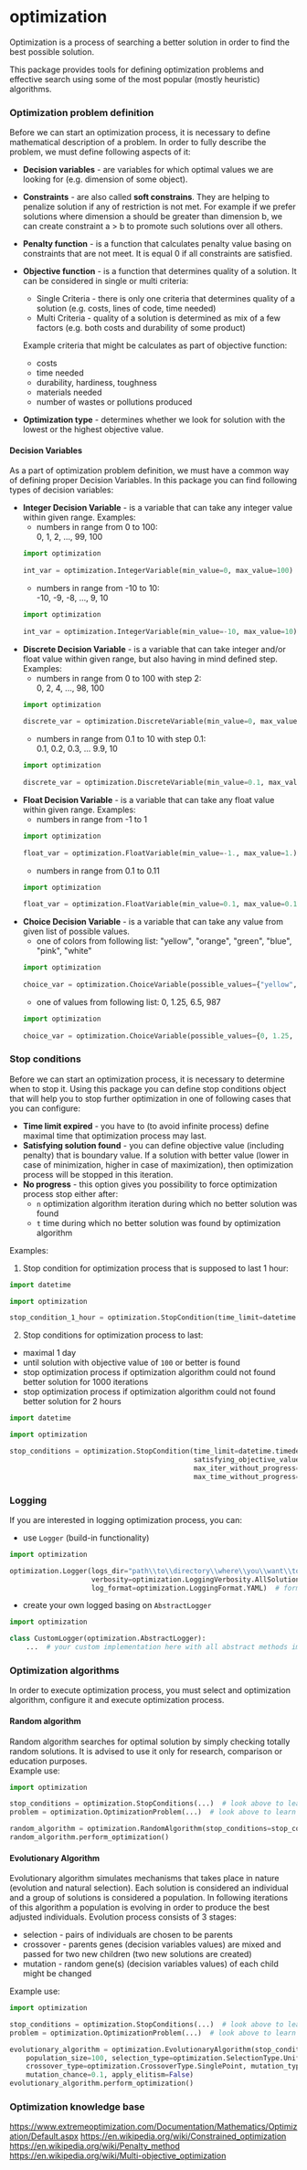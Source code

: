# optimization
Optimization is a process of searching a better solution in order to find the best possible solution.

This package provides tools for defining optimization problems and effective search using some of the most popular 
(mostly heuristic) algorithms.


### Optimization problem definition
Before we can start an optimization process, it is necessary to define mathematical description of a problem.
In order to fully describe the problem, we must define following aspects of it:
- **Decision variables** - are variables for which optimal values we are looking for (e.g. dimension of some object).
- **Constraints** - are also called **soft constrains**. They are helping to penalize solution if any of restriction 
is not met. For example if we prefer solutions where dimension a should be greater than dimension b, we can create 
constraint a > b to promote such solutions over all others.
- **Penalty function** - is a function that calculates penalty value basing on constraints that are not meet. 
It is equal 0 if all constraints are satisfied.
- **Objective function** - is a function that determines quality of a solution. It can be considered in single or multi 
criteria:
    - Single Criteria - there is only one criteria that determines quality of a solution (e.g. costs, lines of code, 
    time needed)
    - Multi Criteria - quality of a solution is determined as mix of a few factors (e.g. both costs and durability 
    of some product) 
     
    Example criteria that might be calculates as part of objective function:
    - costs
    - time needed
    - durability, hardiness, toughness
    - materials needed
    - number of wastes or pollutions produced
- **Optimization type** - determines whether we look for solution with the lowest or the highest objective value.


#### Decision Variables
As a part of optimization problem definition, we must have a common way of defining proper Decision Variables. 
In this package you can find following types of decision variables:

- **Integer Decision Variable** - is a variable that can take any integer value within given range. Examples:
    - numbers in range from 0 to 100:  
    0, 1, 2, ..., 99, 100  
    ```python
    import optimization
        
    int_var = optimization.IntegerVariable(min_value=0, max_value=100)
    ```
    - numbers in range from -10 to 10:  
    -10, -9, -8, ..., 9, 10
    ```python
    import optimization
        
    int_var = optimization.IntegerVariable(min_value=-10, max_value=10)
    ```
- **Discrete Decision Variable** - is a variable that can take integer and/or float value within given range, 
but also having in mind defined step. Examples:
    - numbers in range from 0 to 100 with step 2:  
    0, 2, 4, ..., 98, 100
    ```python
    import optimization
        
    discrete_var = optimization.DiscreteVariable(min_value=0, max_value=100, step=2)
    ```
    - numbers in range from 0.1 to 10 with step 0.1:  
    0.1, 0.2, 0.3, ... 9.9, 10
    ```python
    import optimization
        
    discrete_var = optimization.DiscreteVariable(min_value=0.1, max_value=10, step=0.1)
    ```
- **Float Decision Variable** - is a variable that can take any float value within given range. Examples:
    - numbers in range from -1 to 1
    ```python
    import optimization
        
    float_var = optimization.FloatVariable(min_value=-1., max_value=1.)
    ```
    - numbers in range from 0.1 to 0.11
    ```python
    import optimization
        
    float_var = optimization.FloatVariable(min_value=0.1, max_value=0.11)
    ```
- **Choice Decision Variable** - is a variable that can take any value from given list of possible values.
    - one of colors from following list: "yellow", "orange", "green", "blue", "pink", "white"
    ```python
    import optimization
        
    choice_var = optimization.ChoiceVariable(possible_values={"yellow", "orange", "green", "blue", "pink", "white"})
    ```
    - one of values from following list: 0, 1.25, 6.5, 987
    ```python
    import optimization
        
    choice_var = optimization.ChoiceVariable(possible_values={0, 1.25, 6.5, 987})
    ```

### Stop conditions
Before we can start an optimization process, it is necessary to determine when to stop it.
Using this package you can define stop conditions object that will help you to stop further optimization in one of 
following cases that you can configure:
- **Time limit expired** - you have to (to avoid infinite process) define maximal time that optimization process may last.
- **Satisfying solution found** - you can define objective value (including penalty) that is boundary value. 
    If a solution with better value (lower in case of minimization, higher in case of maximization), 
    then optimization process will be stopped in this iteration.
- **No progress** - this option gives you possibility to force optimization process stop either after:
    - ```n``` optimization algorithm iteration during which no better solution was found
    - ```t``` time during which no better solution was found by optimization algorithm  

Examples:
1) Stop condition for optimization process that is supposed to last 1 hour:
```python
import datetime

import optimization

stop_condition_1_hour = optimization.StopCondition(time_limit=datetime.timedelta(hours=1))
```
2) Stop conditions for optimization process to last:
- maximal 1 day
- until solution with objective value of ```100``` or better is found
- stop optimization process if optimization algorithm could not found better solution for 1000 iterations
- stop optimization process if optimization algorithm could not found better solution for 2 hours
```python
import datetime

import optimization

stop_conditions = optimization.StopCondition(time_limit=datetime.timedelta(days=1),
                                             satisfying_objective_value=100,
                                             max_iter_without_progress=1000,
                                             max_time_without_progress=datetime.timedelta(hours=2))
```


### Logging
If you are interested in logging optimization process, you can:
- use ```Logger``` (build-in functionality) 
```python
import optimization

optimization.Logger(logs_dir="path\\to\\directory\\where\\you\\want\\to\\have\\logs",
                    verbosity=optimization.LoggingVerbosity.AllSolutions,  # level of logs verbosity you want
                    log_format=optimization.LoggingFormat.YAML)  # format in which logs to be created
```
- create your own logged basing on ```AbstractLogger```
```python
import optimization

class CustomLogger(optimization.AbstractLogger):
    ...  # your custom implementation here with all abstract methods implemented
```


### Optimization algorithms
In order to execute optimization process, you must select and optimization algorithm, configure it and execute 
optimization process.

#### Random algorithm
Random algorithm searches for optimal solution by simply checking totally random solutions.
It is advised to use it only for research, comparison or education purposes.  
Example use:
```python
import optimization

stop_conditions = optimization.StopConditions(...)  # look above to learn how to configure it properly
problem = optimization.OptimizationProblem(...)  # look above to learn how to configure it properly

random_algorithm = optimization.RandomAlgorithm(stop_conditions=stop_conditions, problem=problem)
random_algorithm.perform_optimization()
```

#### Evolutionary Algorithm
Evolutionary algorithm simulates mechanisms that takes place in nature (evolution and natural selection). 
Each solution is considered an individual and a group of solutions is considered a population.
In following iterations of this algorithm a population is evolving in order to produce the best adjusted individuals.
Evolution process consists of 3 stages:
- selection - pairs of individuals are chosen to be parents
- crossover - parents genes (decision variables values) are mixed and passed for two new children (two new solutions are created)
- mutation - random gene(s) (decision variables values) of each child might be changed  

Example use:
```python
import optimization

stop_conditions = optimization.StopConditions(...)  # look above to learn how to configure it properly
problem = optimization.OptimizationProblem(...)  # look above to learn how to configure it properly

evolutionary_algorithm = optimization.EvolutionaryAlgorithm(stop_conditions=stop_conditions, problem=problem,
    population_size=100, selection_type=optimization.SelectionType.Uniform, 
    crossover_type=optimization.CrossoverType.SinglePoint, mutation_type=optimization.MutationType.Probabilistic, 
    mutation_chance=0.1, apply_elitism=False)
evolutionary_algorithm.perform_optimization()
```

### Optimization knowledge base
https://www.extremeoptimization.com/Documentation/Mathematics/Optimization/Default.aspx
https://en.wikipedia.org/wiki/Constrained_optimization
https://en.wikipedia.org/wiki/Penalty_method
https://en.wikipedia.org/wiki/Multi-objective_optimization
